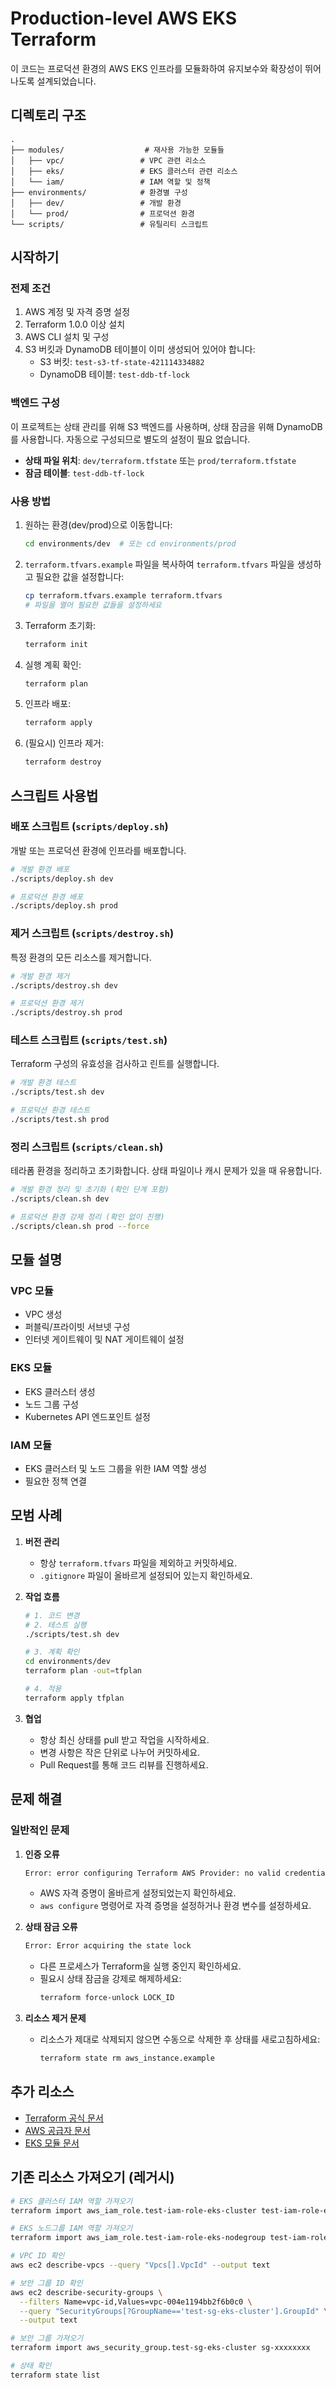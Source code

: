 # Production-level AWS EKS Terraform

이 코드는 프로덕션 환경의 AWS EKS 인프라를 모듈화하여 유지보수와 확장성이 뛰어나도록 설계되었습니다.

## 디렉토리 구조

```
.
├── modules/                  # 재사용 가능한 모듈들
│   ├── vpc/                 # VPC 관련 리소스
│   ├── eks/                 # EKS 클러스터 관련 리소스
│   └── iam/                 # IAM 역할 및 정책
├── environments/            # 환경별 구성
│   ├── dev/                 # 개발 환경
│   └── prod/                # 프로덕션 환경
└── scripts/                 # 유틸리티 스크립트
```

## 시작하기

### 전제 조건

1. AWS 계정 및 자격 증명 설정
2. Terraform 1.0.0 이상 설치
3. AWS CLI 설치 및 구성
4. S3 버킷과 DynamoDB 테이블이 이미 생성되어 있어야 합니다:
   - S3 버킷: `test-s3-tf-state-421114334882`
   - DynamoDB 테이블: `test-ddb-tf-lock`

### 백엔드 구성

이 프로젝트는 상태 관리를 위해 S3 백엔드를 사용하며, 상태 잠금을 위해 DynamoDB를 사용합니다. 자동으로 구성되므로 별도의 설정이 필요 없습니다.

- **상태 파일 위치**: `dev/terraform.tfstate` 또는 `prod/terraform.tfstate`
- **잠금 테이블**: `test-ddb-tf-lock`

### 사용 방법

1. 원하는 환경(dev/prod)으로 이동합니다:
   ```bash
   cd environments/dev  # 또는 cd environments/prod
   ```

2. `terraform.tfvars.example` 파일을 복사하여 `terraform.tfvars` 파일을 생성하고 필요한 값을 설정합니다:
   ```bash
   cp terraform.tfvars.example terraform.tfvars
   # 파일을 열어 필요한 값들을 설정하세요
   ```

3. Terraform 초기화:
   ```bash
   terraform init
   ```

4. 실행 계획 확인:
   ```bash
   terraform plan
   ```

5. 인프라 배포:
   ```bash
   terraform apply
   ```

6. (필요시) 인프라 제거:
   ```bash
   terraform destroy
   ```

## 스크립트 사용법

### 배포 스크립트 (`scripts/deploy.sh`)

개발 또는 프로덕션 환경에 인프라를 배포합니다.

```bash
# 개발 환경 배포
./scripts/deploy.sh dev

# 프로덕션 환경 배포
./scripts/deploy.sh prod
```

### 제거 스크립트 (`scripts/destroy.sh`)

특정 환경의 모든 리소스를 제거합니다.

```bash
# 개발 환경 제거
./scripts/destroy.sh dev

# 프로덕션 환경 제거
./scripts/destroy.sh prod
```

### 테스트 스크립트 (`scripts/test.sh`)

Terraform 구성의 유효성을 검사하고 린트를 실행합니다.

```bash
# 개발 환경 테스트
./scripts/test.sh dev

# 프로덕션 환경 테스트
./scripts/test.sh prod
```

### 정리 스크립트 (`scripts/clean.sh`)

테라폼 환경을 정리하고 초기화합니다. 상태 파일이나 캐시 문제가 있을 때 유용합니다.

```bash
# 개발 환경 정리 및 초기화 (확인 단계 포함)
./scripts/clean.sh dev

# 프로덕션 환경 강제 정리 (확인 없이 진행)
./scripts/clean.sh prod --force
```

## 모듈 설명

### VPC 모듈
- VPC 생성
- 퍼블릭/프라이빗 서브넷 구성
- 인터넷 게이트웨이 및 NAT 게이트웨이 설정

### EKS 모듈
- EKS 클러스터 생성
- 노드 그룹 구성
- Kubernetes API 엔드포인트 설정

### IAM 모듈
- EKS 클러스터 및 노드 그룹을 위한 IAM 역할 생성
- 필요한 정책 연결

## 모범 사례

1. **버전 관리**
   - 항상 `terraform.tfvars` 파일을 제외하고 커밋하세요.
   - `.gitignore` 파일이 올바르게 설정되어 있는지 확인하세요.

2. **작업 흐름**
   ```bash
   # 1. 코드 변경
   # 2. 테스트 실행
   ./scripts/test.sh dev
   
   # 3. 계획 확인
   cd environments/dev
   terraform plan -out=tfplan
   
   # 4. 적용
   terraform apply tfplan
   ```

3. **협업**
   - 항상 최신 상태를 pull 받고 작업을 시작하세요.
   - 변경 사항은 작은 단위로 나누어 커밋하세요.
   - Pull Request를 통해 코드 리뷰를 진행하세요.

## 문제 해결

### 일반적인 문제

1. **인증 오류**
   ```bash
   Error: error configuring Terraform AWS Provider: no valid credential sources found
   ```
   - AWS 자격 증명이 올바르게 설정되었는지 확인하세요.
   - `aws configure` 명령어로 자격 증명을 설정하거나 환경 변수를 설정하세요.

2. **상태 잠금 오류**
   ```bash
   Error: Error acquiring the state lock
   ```
   - 다른 프로세스가 Terraform을 실행 중인지 확인하세요.
   - 필요시 상태 잠금을 강제로 해제하세요:
     ```bash
     terraform force-unlock LOCK_ID
     ```

3. **리소스 제거 문제**
   - 리소스가 제대로 삭제되지 않으면 수동으로 삭제한 후 상태를 새로고침하세요:
     ```bash
     terraform state rm aws_instance.example
     ```

## 추가 리소스

- [Terraform 공식 문서](https://www.terraform.io/docs/index.html)
- [AWS 공급자 문서](https://registry.terraform.io/providers/hashicorp/aws/latest/docs)
- [EKS 모듈 문서](https://registry.terraform.io/modules/terraform-aws-modules/eks/aws/latest)

## 기존 리소스 가져오기 (레거시)

```bash
# EKS 클러스터 IAM 역할 가져오기
terraform import aws_iam_role.test-iam-role-eks-cluster test-iam-role-eks-cluster

# EKS 노드그룹 IAM 역할 가져오기
terraform import aws_iam_role.test-iam-role-eks-nodegroup test-iam-role-eks-nodegroup

# VPC ID 확인
aws ec2 describe-vpcs --query "Vpcs[].VpcId" --output text

# 보안 그룹 ID 확인
aws ec2 describe-security-groups \
  --filters Name=vpc-id,Values=vpc-004e1194bb2f6b0c0 \
  --query "SecurityGroups[?GroupName=='test-sg-eks-cluster'].GroupId" \
  --output text

# 보안 그룹 가져오기
terraform import aws_security_group.test-sg-eks-cluster sg-xxxxxxxx

# 상태 확인
terraform state list
```
